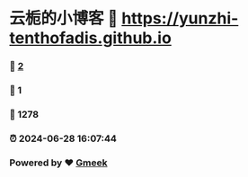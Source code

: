 # 云栀的小博客 :link: https://yunzhi-tenthofadis.github.io 
### :page_facing_up: [2](https://yunzhi-tenthofadis.github.io/tag.html) 
### :speech_balloon: 1 
### :hibiscus: 1278 
### :alarm_clock: 2024-06-28 16:07:44 
### Powered by :heart: [Gmeek](https://github.com/Meekdai/Gmeek)
